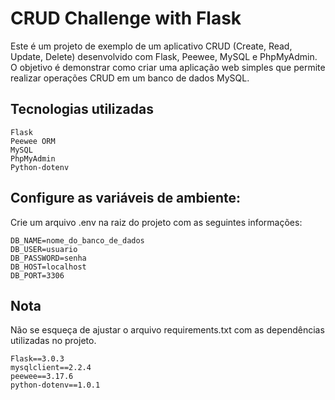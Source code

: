 # CRUD Challenge with Flask

Este é um projeto de exemplo de um aplicativo CRUD (Create, Read, Update, Delete) desenvolvido com Flask, Peewee, MySQL e PhpMyAdmin. O objetivo é demonstrar como criar uma aplicação web simples que permite realizar operações CRUD em um banco de dados MySQL.

## Tecnologias utilizadas

    Flask
    Peewee ORM
    MySQL
    PhpMyAdmin
    Python-dotenv

## Configure as variáveis de ambiente:

Crie um arquivo .env na raiz do projeto com as seguintes informações:

    DB_NAME=nome_do_banco_de_dados
    DB_USER=usuario
    DB_PASSWORD=senha
    DB_HOST=localhost
    DB_PORT=3306

## Nota

Não se esqueça de ajustar o arquivo requirements.txt com as dependências utilizadas no projeto.

    Flask==3.0.3
    mysqlclient==2.2.4
    peewee==3.17.6
    python-dotenv==1.0.1